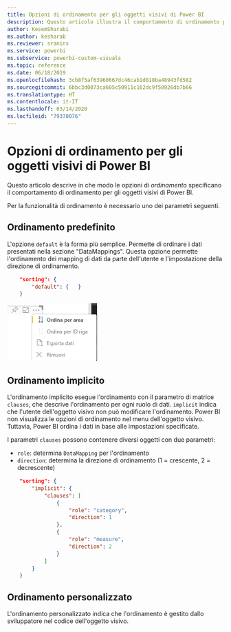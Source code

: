 ```yaml
---
title: Opzioni di ordinamento per gli oggetti visivi di Power BI
description: Questo articolo illustra il comportamento di ordinamento predefinito per gli oggetti visivi di Power BI.
author: KesemSharabi
ms.author: kesharab
ms.reviewer: sranins
ms.service: powerbi
ms.subservice: powerbi-custom-visuals
ms.topic: reference
ms.date: 06/18/2019
ms.openlocfilehash: 3cb8f5af63960667dc46cab1d818ba48943fd582
ms.sourcegitcommit: 6bbc3d0073ca605c50911c162dc9f58926db7b66
ms.translationtype: HT
ms.contentlocale: it-IT
ms.lasthandoff: 03/14/2020
ms.locfileid: "79378076"
---
```

# <a name="sorting-options-for-power-bi-visuals"></a>Opzioni di ordinamento per gli oggetti visivi di Power BI

Questo articolo descrive in che modo le opzioni di *ordinamento* specificano il comportamento di ordinamento per gli oggetti visivi di Power BI. 

Per la funzionalità di ordinamento è necessario uno dei parametri seguenti.

## <a name="default-sorting"></a>Ordinamento predefinito

L'opzione `default` è la forma più semplice. Permette di ordinare i dati presentati nella sezione "DataMappings". Questa opzione permette l'ordinamento dei mapping di dati da parte dell'utente e l'impostazione della direzione di ordinamento.

```json
    "sorting": {
        "default": {   }
    }
```

![Opzioni di ordinamento nel menu di scelta rapida](media/sort-options/sorting.png)

## <a name="implicit-sorting"></a>Ordinamento implicito

L'ordinamento implicito esegue l'ordinamento con il parametro di matrice `clauses`, che descrive l'ordinamento per ogni ruolo di dati. `implicit` indica che l'utente dell'oggetto visivo non può modificare l'ordinamento. Power BI non visualizza le opzioni di ordinamento nel menu dell'oggetto visivo. Tuttavia, Power BI ordina i dati in base alle impostazioni specificate.

I parametri `clauses` possono contenere diversi oggetti con due parametri:

- `role`: determina `DataMapping` per l'ordinamento
- `direction`: determina la direzione di ordinamento (1 = crescente, 2 = decrescente)

```json
    "sorting": {
        "implicit": {
            "clauses": [
                {
                    "role": "category",
                    "direction": 1
                },
                {
                    "role": "measure",
                    "direction": 2
                }
            ]
        }
    }
```

## <a name="custom-sorting"></a>Ordinamento personalizzato

L'ordinamento personalizzato indica che l'ordinamento è gestito dallo sviluppatore nel codice dell'oggetto visivo.
